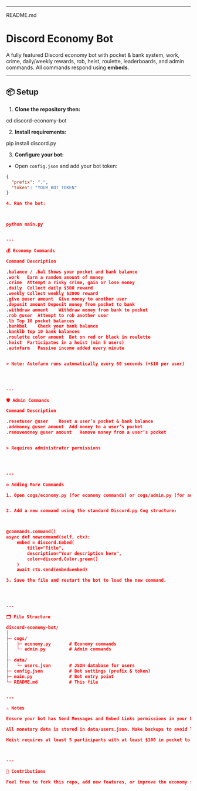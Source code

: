 
---

README.md

# Discord Economy Bot

A fully featured Discord economy bot with pocket & bank system, work, crime, daily/weekly rewards, rob, heist, roulette, leaderboards, and admin commands. All commands respond using **embeds**.

---

## 📦 Setup

1. **Clone the repository then:**

cd discord-economy-bot

2. **Install requirements:**

pip install discord.py

3. **Configure your bot:**
- Open `config.json` and add your bot token:
```json
{
  "prefix": ".",
  "token": "YOUR_BOT_TOKEN"
}

4. Run the bot:



python main.py


---

💰 Economy Commands

Command	Description

.balance / .bal	Shows your pocket and bank balance
.work	Earn a random amount of money
.crime	Attempt a risky crime, gain or lose money
.daily	Collect daily $500 reward
.weekly	Collect weekly $2000 reward
.give @user amount	Give money to another user
.deposit amount	Deposit money from pocket to bank
.withdraw amount	Withdraw money from bank to pocket
.rob @user	Attempt to rob another user
.lb	Top 10 pocket balances
.bankbal	Check your bank balance
.banklb	Top 10 bank balances
.roulette color amount	Bet on red or black in roulette
.heist	Participates in a heist (min 5 users)
.autofarm	Passive income added every minute


> Note: Autofarm runs automatically every 60 seconds (+$10 per user)




---

🛡 Admin Commands

Command	Description

.resetuser @user	Reset a user’s pocket & bank balance
.addmoney @user amount	Add money to a user’s pocket
.removemoney @user amount	Remove money from a user’s pocket


> Requires administrator permissions




---

⚙️ Adding More Commands

1. Open cogs/economy.py (for economy commands) or cogs/admin.py (for admin commands)


2. Add a new command using the standard Discord.py Cog structure:



@commands.command()
async def newcommand(self, ctx):
    embed = discord.Embed(
        title="Title",
        description="Your description here",
        color=discord.Color.green()
    )
    await ctx.send(embed=embed)

3. Save the file and restart the bot to load the new command.




---

🗂 File Structure

discord-economy-bot/
│
├─ cogs/
│   ├─ economy.py       # Economy commands
│   └─ admin.py         # Admin commands
│
├─ data/
│   └─ users.json       # JSON database for users
├─ config.json          # Bot settings (prefix & token)
├─ main.py              # Bot entry point
└─ README.md            # This file


---

⚠ Notes

Ensure your bot has Send Messages and Embed Links permissions in your Discord server.

All monetary data is stored in data/users.json. Make backups to avoid loss.

Heist requires at least 5 participants with at least $100 in pocket to succeed.



---

🎉 Contributions

Feel free to fork this repo, add new features, or improve the economy system. Always restart the bot after adding new commands.
